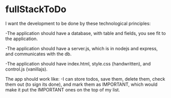 # fullStackToDo

I want the development to be done by these technological principles:

-The application should have a database, with table and fields, you see fit to the application.

-The application should have a server.js, which is in nodejs and express, and communicates with the db.

-The application should have index.html, style.css (handwritten), and control.js (vanillajs).


The app should work like:
-I can store todos, save them, delete them, check them out (to sign its done), and mark them as IMPORTANT, which would make it put the IMPORTANT ones on the top of my list.